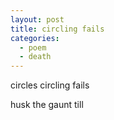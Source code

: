 ```yaml
---
layout: post
title: circling fails
categories:
  - poem
  - death
---
```

circles circling fails

husk the gaunt till